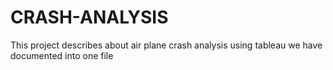 # CRASH-ANALYSIS
This project describes about air plane crash analysis using tableau we have documented into one file
